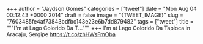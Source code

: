 
+++
author = "Jaydson Gomes"
categories = ["tweet"]
date = "Mon Aug 04 00:12:43 +0000 2014"
draft = false
image = "{TWEET_IMAGE}"
slug = "7603485fe4af73843bdfbc143e23e6b7dd879482"
tags = ["tweet"]
title = """I'm at Lago Colorido Da T..."""
+++
I'm at Lago Colorido Da Tapioca in Aracaju, Sergipe https://t.co/zhHWsFmOba

